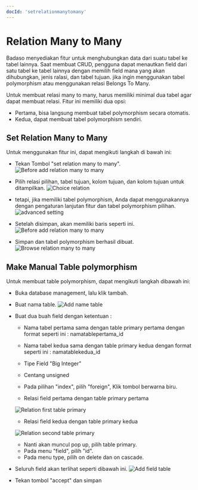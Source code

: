 ```yaml
---
docId: 'setrelationmanytomany'
---
```


# Relation Many to Many

Badaso menyediakan fitur untuk menghubungkan data dari suatu tabel ke tabel lainnya. Saat membuat CRUD, pengguna dapat menautkan field dari satu tabel ke tabel lainnya dengan memilih field mana yang akan dihubungkan, jenis ralasi, dan tabel tujuan. jika ingin menggunakan tabel polymorphism atau menggunakan relasi Belongs To Many.

Untuk membuat relasi many to many, harus memiliki minimal dua tabel agar dapat membuat relasi.
Fitur ini memiliki dua opsi:
- Pertama, bisa langsung membuat tabel polymorphism secara otomatis.
- Kedua, dapat membuat tabel polymorphism sendiri.

## Set Relation Many to Many
Untuk menggunakan fitur ini, dapat mengikuti langkah di bawah ini:
- Tekan Tombol "set relation many to many".
![Before add relation many to many](/img/before-create-relation-many-to-many.png)

- Pilih relasi pilihan, tabel tujuan, kolom tujuan, dan kolom tujuan untuk ditampilkan.
![Choice relation](/img/insert-relation-many-to-many.png)

- tetapi, jika  memiliki tabel polymorphism, Anda dapat menggunakannya dengan pengaturan lanjutan fitur dan tabel polymorphism pilihan.
![advanced setting](/img/relation-many-to-many-advanced-setting.png)

- Setelah disimpan, akan memiliki baris seperti ini.
![Before add relation many to many](/img/after-make-relation-many-to-many.png)

- Simpan dan tabel polymorphism berhasil dibuat.
![Browse relation many to many](/img/browse-crud-relation-many-to-many.png)

## Make Manual Table polymorphism
Untuk membuat table polymorphism, dapat mengikuti langkah dibawah ini:
- Buka database management, lalu klik tambah.

- Buat nama table.
![Add name table](/img/add-name-table.png)

- Buat dua buah field dengan ketentuan :
    - Nama tabel pertama sama dengan table primary pertama dengan format seperti ini : namatablepertama_id
    - Nama tabel kedua sama dengan table primary kedua dengan format seperti ini : namatablekedua_id
    - Tipe Field "Big Integer"
    - Centang unsigned
    - Pada pilihan "index", pilih "foreign", Klik tombol berwarna biru.

    - Relasi field pertama dengan table primary pertama

    ![Relation first table primary](/img/relation-first-table-primary.png)
    
    - Relasi field kedua dengan table primary kedua

    ![Relation second table primary](/img/relation-second-table-primary.png)
    
    - Nanti akan muncul pop up, pilih table primary.
    - Pada menu "field", pilih "id".
    - Pada menu type, pilih on delete dan on cascade.

- Seluruh field akan terlihat seperti dibawah ini.
![Add field table](/img/add-field-table.png)
    
 - Tekan tombol "accept" dan simpan
